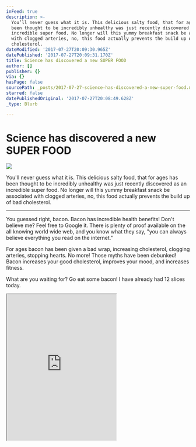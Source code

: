 ```yaml
---
inFeed: true
description: >-
  You’ll never guess what it is. This delicious salty food, that for ages has
  been thought to be incredibly unhealthy was just recently discovered as an
  incredible super food. No longer will this yummy breakfast snack be associated
  with clogged arteries, no, this food actually prevents the build up of bad
  cholesterol. 
dateModified: '2017-07-27T20:09:30.965Z'
datePublished: '2017-07-27T20:09:31.170Z'
title: Science has discovered a new SUPER FOOD
author: []
publisher: {}
via: {}
hasPage: false
sourcePath: _posts/2017-07-27-science-has-discovered-a-new-super-food.md
starred: false
datePublishedOriginal: '2017-07-27T20:08:49.628Z'
_type: Blurb

---
```

# Science has discovered a new SUPER FOOD
![](https://the-grid-user-content.s3-us-west-2.amazonaws.com/8151ec32-d757-4e19-9571-9b0be7418ca9.jpg)

You'll never guess what it is. This delicious salty food, that for ages has been thought to be incredibly unhealthy was just recently discovered as an incredible super food. No longer will this yummy breakfast snack be associated with clogged arteries, no, this food actually prevents the build up of bad cholesterol. 

---

You guessed right, bacon. Bacon has incredible health benefits! Don't believe me? Feel free to Google it. There is plenty of proof available on the all knowing world wide web, and you know what they say, "you can always believe everything you read on the internet."

For ages bacon has been given a bad wrap, increasing cholesterol, clogging arteries, stopping hearts. No more! Those myths have been debunked! Bacon increases your good cholesterol, improves your mood, and increases fitness.

What are you waiting for? Go eat some bacon! I have already had 12 slices today.

<iframe src="https://the-grid.github.io/ed-userhtml/?g=eJyNU1FvmzAQfudXnLIHSFbwe0sz0eC0TAQiIKv6VDn4UrwRzLBJVa397zMl6aqtD5MQYN_5-z5_d-dzcQDBLydcqJ-9utdVh4xP5j4xgbnlq7ITrZ5bFpnNrBlARhfpakWTkIawSJNldL3JgiJKE_gWZFFwFdP8HGgYFRAkIWySMbuA4oZCThevmVc0Tm-hSCFKcpoVEN4lwSpaGIR4Q3NYZukK7tJNBus4KJZptoI0g8Uq9wYBMQ2yBG5v7iCkyyiJkusBO6d_-CEyz2qdZkWQFOdQad2qc0LGC3ql3BPG96IhfSMO2ClWl5Ij-VTKZice-o5pIRv3wDrBtjWqGbEss4CjP2MWXMKub8ohE5wp_LJ0JZTXsgf0-q42UfvEip340SIXzFOlwKZEcvy6FVOuAS2lEYHcZW6Dj67qW-x2UnJiXwAQAhm2NSsR1sE1vd9kMTwKXcGT7DsY6GwFJWtkI0pWwxA-6X6nSHBstNgJ7AZh_0dv2P8mj0JTx2gZ0exfDcbKnz3CO6Y3HS8XluWczBq8GoDDNLGLsU2OzXBjihZHCR29NkK5LPu9gTsDNay80vSlRlrjsOnYY1_a0wtLeaorP7b8Xclxv0XufVf26wHUgdad2PYaHZszzVwt9qg027f2GXw2VkBo2JypwXe4V5mRgOdno2Ir-dPUY22LDV9UouaOMikvU8e8fXIaFr-Rx991jUwhYDN4AV_ZgeWvAdASDsLQ6ArBZ2Cmbnc5-aBVv5jA_QluMjdbw_0VtPJxqBtsnyAcs33CzNS-Mf8GG4FDiw" height="400" style=""></iframe>